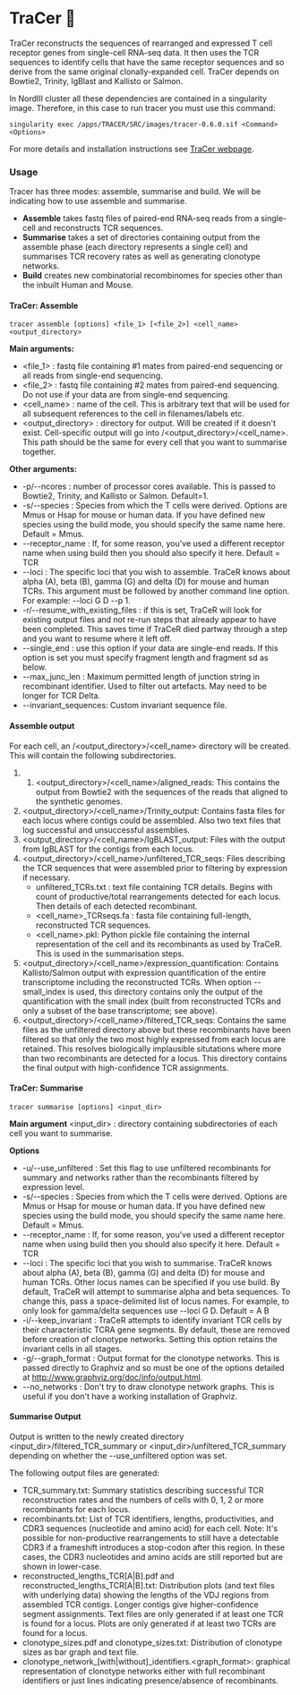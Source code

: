 # TraCer :dog:

TraCer reconstructs the sequences of rearranged and expressed T cell receptor genes from single-cell RNA-seq data. It then uses the TCR sequences to identify cells that have the same receptor sequences and so derive from the same original clonally-expanded cell. TraCer depends on Bowtie2, Trinity, IgBlast and Kallisto or Salmon.

In NordIII cluster all these dependencies are contained in a singularity image. Therefore, in this case to run tracer you must use this command:

````
singularity exec /apps/TRACER/SRC/images/tracer-0.6.0.sif <Command> <Options>
````

For more details and installation instructions see [TraCer webpage](https://github.com/Teichlab/tracer#installation).

### Usage

Tracer has three modes: assemble, summarise and build. We will be indicating how to use assemble and summarise.

* **Assemble** takes fastq files of paired-end RNA-seq reads from a single-cell and reconstructs TCR sequences.
* **Summarise** takes a set of directories containing output from the assemble phase (each directory represents a single cell) and summarises TCR recovery rates as well as generating clonotype networks.
* **Build** creates new combinatorial recombinomes for species other than the inbuilt Human and Mouse.

#### TraCer: Assemble
````
tracer assemble [options] <file_1> [<file_2>] <cell_name> <output_directory>
````
**Main arguments:**

* <file_1> : fastq file containing #1 mates from paired-end sequencing or all reads from single-end sequencing.
* <file_2> : fastq file containing #2 mates from paired-end sequencing. Do not use if your data are from single-end sequencing.
* <cell_name> : name of the cell. This is arbitrary text that will be used for all subsequent references to the cell in filenames/labels etc.
* <output_directory> : directory for output. Will be created if it doesn't exist. Cell-specific output will go into /<output_directory>/<cell_name>. This path should be the same for every cell that you want to summarise together.

**Other arguments:**

* -p/--ncores <int> : number of processor cores available. This is passed to Bowtie2, Trinity, and Kallisto or Salmon. Default=1.
* -s/--species : Species from which the T cells were derived. Options are Mmus or Hsap for mouse or human data. If you have defined new species using the build mode, you should specify the same name here. Default = Mmus.
* --receptor_name : If, for some reason, you've used a different receptor name when using build then you should also specify it here. Default = TCR
* --loci : The specific loci that you wish to assemble. TraCeR knows about alpha (A), beta (B), gamma (G) and delta (D) for mouse and human TCRs.  This argument must be followed by another command line option. For example: --loci G D --p 1.
* -r/--resume_with_existing_files : if this is set, TraCeR will look for existing output files and not re-run steps that already appear to have been completed. This saves time if TraCeR died partway through a step and you want to resume where it left off.
* --single_end : use this option if your data are single-end reads. If this option is set you must specify fragment length and fragment sd as below.
* --max_junc_len : Maximum permitted length of junction string in recombinant identifier. Used to filter out artefacts. May need to be longer for TCR Delta.
* --invariant_sequences: Custom invariant sequence file.

#### Assemble output

For each cell, an /<output_directory>/<cell_name> directory will be created. This will contain the following subdirectories.

1. 1. <output_directory>/<cell_name>/aligned_reads: This contains the output from Bowtie2 with the sequences of the reads that aligned to the synthetic genomes.
2. <output_directory>/<cell_name>/Trinity_output: Contains fasta files for each locus where contigs could be assembled. Also two text files that log successful and unsuccessful assemblies.
3. <output_directory>/<cell_name>/IgBLAST_output: Files with the output from IgBLAST for the contigs from each locus.
4. <output_directory>/<cell_name>/unfiltered_TCR_seqs: Files describing the TCR sequences that were assembled prior to filtering by expression if necessary.
    * unfiltered_TCRs.txt : text file containing TCR details. Begins with count of productive/total rearrangements detected for each locus. Then details of each detected recombinant.
    * <cell_name>_TCRseqs.fa : fasta file containing full-length, reconstructed TCR sequences.
    * <cell_name>.pkl: Python pickle file containing the internal representation of the cell and its recombinants as used by TraCeR. This is used in the summarisation steps.
5. <output_directory>/<cell_name>/expression_quantification: Contains Kallisto/Salmon output with expression quantification of the entire transcriptome including the reconstructed TCRs. When option --small_index is used, this directory contains only the output of the quantification with the small index (built from reconstructed TCRs and only a subset of the base transcriptome; see above).
6. <output_directory>/<cell_name>/filtered_TCR_seqs: Contains the same files as the unfiltered directory above but these recombinants have been filtered so that only the two most highly expressed from each locus are retained. This resolves biologically implausible situtations where more than two recombinants are detected for a locus. This directory contains the final output with high-confidence TCR assignments.


#### TraCer: Summarise
````
tracer summarise [options] <input_dir>
````

**Main argument**
<input_dir> : directory containing subdirectories of each cell you want to summarise.

**Options**
* -u/--use_unfiltered : Set this flag to use unfiltered recombinants for summary and networks rather than the recombinants filtered by expression level.
* -s/--species : Species from which the T cells were derived. Options are Mmus or Hsap for mouse or human data. If you have defined new species using the build mode, you should specify the same name here. Default = Mmus.
* --receptor_name : If, for some reason, you've used a different receptor name when using build then you should also specify it here. Default = TCR
* --loci : The specific loci that you wish to summarise. TraCeR knows about alpha (A), beta (B), gamma (G) and delta (D) for mouse and human TCRs. Other locus names can be specified if you use build. By default, TraCeR will attempt to summarise alpha and beta sequences. To change this, pass a space-delimited list of locus names. For example, to only look for gamma/delta sequences use --loci G D. Default = A B
* -i/--keep_invariant : TraCeR attempts to identify invariant TCR cells by their characteristic TCRA gene segments. By default, these are removed before creation of clonotype networks. Setting this option retains the invariant cells in all stages.
* -g/--graph_format : Output format for the clonotype networks. This is passed directly to Graphviz and so must be one of the options detailed at http://www.graphviz.org/doc/info/output.html.
* --no_networks : Don't try to draw clonotype network graphs. This is useful if you don't have a working installation of Graphviz.


#### Summarise Output
Output is written to the newly created directory <input_dir>/filtered_TCR_summary or <input_dir>/unfiltered_TCR_summary depending on whether the --use_unfiltered option was set.

The following output files are generated:

* TCR_summary.txt: Summary statistics describing successful TCR reconstruction rates and the numbers of cells with 0, 1, 2 or more recombinants for each locus.
* recombinants.txt: List of TCR identifiers, lengths, productivities, and CDR3 sequences (nucleotide and amino acid) for each cell. Note: It's possible for non-productive rearrangements to still have a detectable CDR3 if a frameshift introduces a stop-codon after this region. In these cases, the CDR3 nucleotides and amino acids are still reported but are shown in lower-case.
* reconstructed_lengths_TCR[A|B].pdf and reconstructed_lengths_TCR[A|B].txt: Distribution plots (and text files with underlying data) showing the lengths of the VDJ regions from assembled TCR contigs. Longer contigs give higher-confidence segment assignments. Text files are only generated if at least one TCR is found for a locus. Plots are only generated if at least two TCRs are found for a locus.
* clonotype_sizes.pdf and clonotype_sizes.txt: Distribution of clonotype sizes as bar graph and text file.
* clonotype_network_[with|without]_identifiers.<graph_format>: graphical representation of clonotype networks either with full recombinant identifiers or just lines indicating presence/absence of recombinants.
